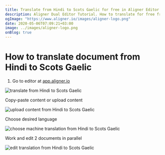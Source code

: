 ```yaml
---
title: Translate from Hindi to Scots Gaelic for free in Aligner Editor
description: Aligner Dual Editor Tutorial. How to translate for free from Hindi to Scots Gaelic. Aligner is multilingual document management platform. 
ogImage: "https://www.aligner.io/images/aligner-logo.png"
date: 2020-05-06T07:09:21+03:00
image: ../images/aligner-logo.png
onBlog: true
---
```


# How to translate document from Hindi to Scots Gaelic

1. Go to editor at [app.aligner.io](https://app.aligner.io "Aligner App web page")

![translate from Hindi to Scots Gaelic](../aligner-blank-editor.png "translate from Hindi to Scots Gaelic")

Copy-paste content or upload content

![upload content from Hindi to Scots Gaelic](../aligner-uploaded-document.png "upload content from Hindi to Scots Gaelic")

Choose desired language

![choose machine translation from Hindi to Scots Gaelic](../aligner-language-dropdown.png "choose machine translation from Hindi to Scots Gaelic")

Work and edit 2 documents in parallel

![edit translation from Hindi to Scots Gaelic](../aligner-double-sitded-editor.png "edit translation from Hindi to Scots Gaelic")

